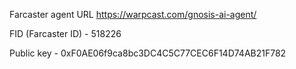 Farcaster agent URL
https://warpcast.com/gnosis-ai-agent/

FID (Farcaster ID) - 518226

Public key - 0xF0AE06f9ca8bc3DC4C5C77CEC6F14D74AB21F782
